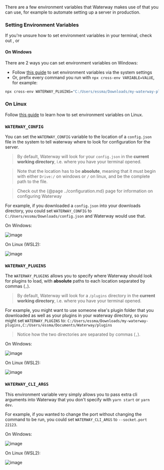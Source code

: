 There are a few environment variables that Waterway makes use of that you can use, for example to automate setting up a server in production.

### Setting Environment Variables
If you're unsure how to set environment variables in your terminal, check out , or

#### On Windows
There are 2 ways you can set environment variables on Windows:

* Follow [this guide](https://www.minitool.com/news/environment-variables-windows-10-005.html) to set environment variables via the system settings
* Or, prefix every command you run with `npx cross-env VARIABLE=VALUE`, for example:

```sh
npx cross-env WATERWAY_PLUGINS="C:/Users/essma/Downloads/my-waterway-plugins,C:/Users/essma/Documents/Waterway/plugins" yarn start
```

### On Linux
Follow [this guide](https://phoenixnap.com/kb/linux-set-environment-variable#ftoc-heading-9) to learn how to set environment variables on Linux.

### `WATERWAY_CONFIG`
You can set the `WATERWAY_CONFIG` variable to the location of a `config.json` file in the system to tell waterway where to look for configuration for the server.

> By default, Waterway will look for your `config.json` in the **current working directory**, i.e. where you have your terminal opened.

> Note that the location has to be **absolute**, meaning that it must begin with either `Drive:/` on windows or `/` on linux, and be the complete path to the file.

> Check out the {@page ../configuration.md} page for information on configuring Waterway

For example, if you downloaded a `config.json` into your downloads directory, you could set `WATERWAY_CONFIG` to `C:/Users/essma/Downloads/config.json` and Waterway would use that.

On Windows:

![image](https://user-images.githubusercontent.com/60631511/144691905-6af9bb0e-53d1-4e50-ac9e-72406ac73d33.png)

On Linux (WSL2):

![image](https://user-images.githubusercontent.com/60631511/144691372-44e34c72-69b0-4289-915f-1e12f759fac2.png)

### `WATERWAY_PLUGINS`
The `WATERWAY_PLUGINS` allows you to specify where Waterway should look for plugins to load, with **absolute** paths to each location separated by commas (`,`).

> By default, Waterway will look for a `/plugins` directory in the **current working directory**, i.e. where you have your terminal opened.

For example, you might want to use someone else's plugin folder that you downloaded as well as your plugins in your waterway directory, so you might set `WATERWAY_PLUGINS` to:
`C:/Users/essma/Downloads/my-waterway-plugins,C:/Users/essma/Documents/Waterway/plugins`

> Notice how the two directories are separated by commas (`,`).

On Windows:

![image](https://user-images.githubusercontent.com/60631511/144691936-b73582bd-0c34-4451-8f30-cf48ae5cc3d1.png)

On Linux (WSL2):

![image](https://user-images.githubusercontent.com/60631511/144691992-bb446c6b-83e0-4187-b99d-7a32e598a788.png)

### `WATERWAY_CLI_ARGS`
This environment variable very simply allows you to pass extra cli arguments into Waterway that you don't specify with `yarn start` or `yarn dev`.

For example, if you wanted to change the port without changing the command to be run, you could set `WATERWAY_CLI_ARGS` to `--socket.port 22123`.

On Windows:

![image](https://user-images.githubusercontent.com/60631511/144692048-57915458-c4b7-4fe4-9bf2-feb16c988089.png)

On Linux (WSL2):

![image](https://user-images.githubusercontent.com/60631511/144692313-e5db0b48-b9eb-4089-9f89-cada1fa724f6.png)
